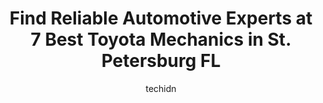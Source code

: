---
layout: ampstory
image: https://images.unsplash.com/photo-1596179570006-e6b11fac059b?ixlib=rb-4.0.3&ixid=MnwxMjA3fDB8MHxwaG90by1wYWdlfHx8fGVufDB8fHx8&auto=format&fit=crop&w=640&h=853&q=80
author: techidn
featured: false
description: Searching for the finest Toyota Mechanic in St. Petersburg  FL, USA? Look no further than the 7 best Toyota Mechanic in the area, where youll find a team of highly qualified professionals r
title: Find Reliable Automotive Experts at 7 Best Toyota Mechanics in St. Petersburg  FL
cover:
   title: Find Reliable Automotive Experts at 7 Best Toyota Mechanics in St. Petersburg  FL
   subtitle: Rickpate
   background: https://images.unsplash.com/photo-1596179570006-e6b11fac059b?ixlib=rb-4.0.3&ixid=MnwxMjA3fDB8MHxwaG90by1wYWdlfHx8fGVufDB8fHx8&auto=format&fit=crop&w=640&h=853&q=80

pages: 
 - layout: thirds
   top: <h1>#1 J.C. Automotive Service, Inc.</h1>
   bottom: "<p>Rude front desk associates!***UPDATE, I have changed my review from a 1 star to the 4 star. My family were in the area from out of town heading on a day trip and broke do</p>"
   background: https://www.knot35.com/toplist/wp-content/uploads/2023/06/best-toyota-mechanic-1-in-st-petersburg-fl-1685832760.jpeg
   backgroundblur: true
 - layout: thirds
   top: <h1>#2 JB Import Automotive Repair</h1>
   bottom: "<p>387 16th St N, St. Petersburg, FL 33705, United States</p>"
   background: https://www.knot35.com/toplist/wp-content/uploads/2023/06/best-toyota-mechanic-2-in-st-petersburg-fl-1685832761.jpeg
   cta:
      link: https://www.knot35.com/toplist/find-reliable-automotive-experts-at-7-best-toyota-mechanics-in-st-petersburg-fl/
      text: Find Reliable Automotive Experts at 7 Best Toyota Mechanics in St. Petersburg  FL
 - layout: thirds
   top: <h1>#3 Tommys Auto Service</h1>
   bottom: "<p>2643 22nd Ave N, St. Petersburg, FL 33713, United States</p>"
   background: https://www.knot35.com/toplist/wp-content/uploads/2023/06/best-toyota-mechanic-3-in-st-petersburg-fl-1685832761.jpeg
   cta:
      link: https://www.knot35.com/toplist/find-reliable-automotive-experts-at-7-best-toyota-mechanics-in-st-petersburg-fl/
      text: Find Reliable Automotive Experts at 7 Best Toyota Mechanics in St. Petersburg  FL
 - layout: thirds
   top: <h1>#4 AutoNation Toyota Pinellas Park Service Center</h1>
   bottom: "<p>8501 US Hwy 19 N Suite A, Pinellas Park, FL 33781, United States</p>"
   background: https://images.unsplash.com/photo-1488554378835-f7acf46e6c98?ixlib=rb-4.0.3&ixid=MnwxMjA3fDB8MHxwaG90by1wYWdlfHx8fGVufDB8fHx8&auto=format&fit=crop&w=640&h=853&q=80
   cta:
      link: https://www.knot35.com/toplist/find-reliable-automotive-experts-at-7-best-toyota-mechanics-in-st-petersburg-fl/
      text: Find Reliable Automotive Experts at 7 Best Toyota Mechanics in St. Petersburg  FL
 - layout: thirds
   top: <h1>#5 Daves Automotive & Gas</h1>
   bottom: "<p>7424 4th St N, St. Petersburg, FL 33702, United States</p>"
   background: https://images.unsplash.com/photo-1574169208507-84376144848b?ixlib=rb-4.0.3&ixid=MnwxMjA3fDB8MHxwaG90by1wYWdlfHx8fGVufDB8fHx8&auto=format&fit=crop&w=640&h=853&q=80
   cta:
      link: https://www.knot35.com/toplist/find-reliable-automotive-experts-at-7-best-toyota-mechanics-in-st-petersburg-fl/
      text: Find Reliable Automotive Experts at 7 Best Toyota Mechanics in St. Petersburg  FL
 - layout: thirds
   top: <h1>#6 Daves Automotive Repair, LLC</h1>
   bottom: "<p>5290 Ste A 95th St N, St. Petersburg, FL 33708, United States</p>"
   background: https://images.unsplash.com/photo-1553949345-eb786bb3f7ba?ixlib=rb-4.0.3&ixid=MnwxMjA3fDB8MHxwaG90by1wYWdlfHx8fGVufDB8fHx8&auto=format&fit=crop&w=640&h=853&q=80
   cta:
      link: https://www.knot35.com/toplist/find-reliable-automotive-experts-at-7-best-toyota-mechanics-in-st-petersburg-fl/
      text: Find Reliable Automotive Experts at 7 Best Toyota Mechanics in St. Petersburg  FL
 - layout: thirds
   top: <h1>#7 We Fix That Inc.</h1>
   bottom: "<p>5100 34th St N, St. Petersburg, FL 33714, United States</p>"
   background: https://images.unsplash.com/photo-1510906594845-bc082582c8cc?ixlib=rb-4.0.3&ixid=MnwxMjA3fDB8MHxwaG90by1wYWdlfHx8fGVufDB8fHx8&auto=format&fit=crop&w=640&h=853&q=80
   cta:
      link: https://www.knot35.com/toplist/find-reliable-automotive-experts-at-7-best-toyota-mechanics-in-st-petersburg-fl/
      text: Find Reliable Automotive Experts at 7 Best Toyota Mechanics in St. Petersburg  FL
 - layout: thirds
   middle: Continue reading...
   background: https://images.unsplash.com/photo-1527067829737-402993088e6b?ixlib=rb-4.0.3&ixid=MnwxMjA3fDB8MHxwaG90by1wYWdlfHx8fGVufDB8fHx8&auto=format&fit=crop&w=640&h=853&q=80
   cta:
      link: https://www.knot35.com/toplist/find-reliable-automotive-experts-at-7-best-toyota-mechanics-in-st-petersburg-fl/
      text: Find Reliable Automotive Experts at 7 Best Toyota Mechanics in St. Petersburg  FL
      
---